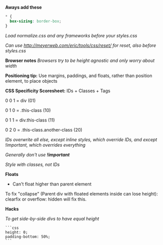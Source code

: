 **Aways add these**

```css
* {
  box-sizing: border-box;
}
```

*Load normalize.css and any frameworks before your styles.css*

*Can use http://meyerweb.com/eric/tools/css/reset/ for reset, also before styles.css*


**Browser notes**
*Browsers try to be height agnostic and only worry about width*

**Positioning tip:**
Use margins, paddings, and floats, rather than position element, to place objects

**CSS Specificity Scoresheet:**
IDs + Classes + Tags

0 0 1 = div (01)

0 1 0 = .this-class (10)

0 1 1 = div.this-class (11)

0 2 0 = .this-class.another-class (20)

*IDs overwrite all else, except inline styles, which override IDs, and except !important, which overrides everything*

*Generally don't use **!important***

*Style with classes, not IDs*

**Floats**

- Can't float higher than parent element

To fix "collapse" (Parent div with floated elements inside can lose height):
clearfix or overflow: hidden will fix this.


**Hacks**

*To get side-by-side divs to have equal height*
    
    ```css
    height: 0;
    padding-bottom: 50%;
    ```